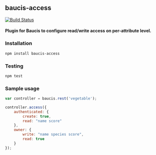 ## baucis-access

[![Build Status](https://travis-ci.org/hippich/baucis-access.svg)](https://travis-ci.org/hippich/baucis-access)

#### Plugin for Baucis to configure read/write access on per-attribute level.

### Installation
```bash
npm install baucis-access
```

### Testing
```bash
npm test
```

### Sample usage
```javascript
var controller = baucis.rest('vegetable');

controller.access({
    authenticated: {
        create: true,
        read: "name score"
    },
    owner: {
        write: "name species score",
        read: true
    }
});
```
